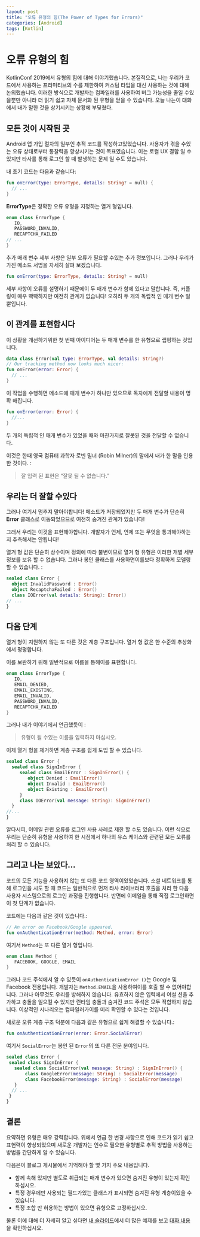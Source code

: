 ```yaml
---
layout: post
title: "오류 유형의 힘(The Power of Types for Errors)"
categories: [Android]
tags: [Kotlin]
---
```


# 오류 유형의 힘

KotlinConf 2019에서 유형의 힘에 대해 이야기했습니다. 본질적으로, 나는 우리가 코드에서 사용하는 프리미티브의 수를 제한하여 커스텀 타입을 대신 사용하는 것에 대해 논의했습니다. 이러한 방식으로 개발자는 컴파일러를 사용하여 버그 가능성을 줄일 수있을뿐만 아니라 더 읽기 쉽고 자체 문서화 된 유형을 얻을 수 있습니다. 오늘 나는이 대화에서 내가 말한 것을 상기시키는 상황에 부딪쳤다.

## 모든 것이 시작된 곳

Android 앱 가입 절차의 일부인 추적 코드를 작성하고있었습니다. 사용자가 겪을 수있는 오류 상태로부터 통찰력을 향상시키는 것이 목표였습니다. 이는 로컬 UX 결함 일 수 있지만 타사를 통해 로그인 할 때 발생하는 문제 일 수도 있습니다.

내 초기 코드는 다음과 같습니다:

```kotlin
fun onError(type: ErrorType, details: String? = null) {
  // ...
}
```

**ErrorType**은 정확한 오류 유형을 지정하는 열거 형입니다.

```kotlin
enum class ErrorType {
   IO,
   PASSWORD_INVALID,
   RECAPTCHA_FAILED
// ...
}
```

추가 매개 변수 세부 사항은 일부 오류가 필요할 수있는 추가 정보입니다. 그러나 우리가 가진 메소드 서명을 자세히 살펴 보겠습니다.

```kotlin
fun onError(type: ErrorType, details: String? = null)
```

세부 사항이 오류를 설명하기 때문에이 두 매개 변수가 함께 있다고 말합니다. 즉, 커플 링이 매우 빡빡하지만 여전히 관계가 없습니다! 오히려 두 개의 독립적 인 매개 변수 일뿐입니다.

## 이 관계를 표현합시다

이 상황을 개선하기위한 첫 번째 아이디어는 두 매개 변수를 한 유형으로 랩핑하는 것입니다.

```kotlin
data class Error(val type: ErrorType, val details: String?)
// Our tracking method now looks much nicer:
fun onError(error: Error) {
  // ...
}
```

이 작업을 수행하면 메소드에 매개 변수가 하나만 있으므로 독자에게 전달할 내용이 명확 해집니다.

```kotlin
fun onError(error: Error) {
  //...
}
```

두 개의 독립적 인 매개 변수가 있었을 때와 마찬가지로 잘못된 것을 전달할 수 없습니다.

이것은 한때 영국 컴퓨터 과학자 로빈 밀너 (Robin Milner)의 말에서 내가 한 말을 인용 한 것이다. : 

> 잘 입력 된 표현은 “잘못 될 수 없습니다.”

## 우리는 더 잘할 수있다

그러나 여기서 멈추지 말아야합니다! 메소드가 저장되었지만 두 매개 변수가 단순히 **Error** 클래스로 이동되었으므로 여전히 숨겨진 관계가 있습니다!

그래서 우리는 이것을 표현해야합니다. 개발자가 언제, 언제 또는 무엇을 통과해야하는지 추측해서는 안됩니다!

열거 형 값은 단순히 상수이며 정의에 따라 불변이므로 열거 형 유형은 이러한 개별 세부 정보를 보유 할 수 없습니다. 그러나 봉인 클래스를 사용하면이를보다 정확하게 모델링 할 수 있습니다. :

```kotlin
sealed class Error {
  object InvalidPassword : Error()
  object RecaptchaFailed : Error()
  class IOError(val details: String): Error()
// ...
}
```

## 다음 단계

열거 형이 지원하지 않는 또 다른 것은 계층 구조입니다. 열거 형 값은 한 수준의 추상화에서 평평합니다.

이를 보완하기 위해 일반적으로 이름을 통해이를 표현합니다.

```kotlin
enum class ErrorType {
   IO,
   EMAIL_DENIED,
   EMAIL_EXISTING,
   EMAIL_INVALID,
   PASSWORD_INVALID,
   RECAPTCHA_FAILED
}
```

그러나 내가 이야기에서 언급했듯이 :

> 유형이 될 수있는 이름을 입력하지 마십시오.

이제 열거 형을 제거하면 계층 구조를 쉽게 도입 할 수 있습니다.

```kotlin
sealed class Error {
  sealed class SignInError {
     sealed class EmailError : SignInError() {
        object Denied : EmailError()
        object Invalid : EmailError()
        object Existing : EmailError()
     }
     class IOError(val message: String): SignInError()
  }
//...
}
```

알다시피, 이메일 관련 오류를 로그인 사용 사례로 제한 할 수도 있습니다. 이런 식으로 우리는 단순히 유형을 사용하여 한 시점에서 하나의 유스 케이스와 관련된 모든 오류를 처리 할 수 있습니다.

## 그리고 나는 보았다…

코드의 모든 기능을 사용하지 않는 또 다른 코드 영역이있었습니다. 소셜 네트워크를 통해 로그인을 시도 할 때 코드는 일반적으로 먼저 타사 라이브러리 호출을 처리 한 다음 사용자 시스템으로의 로그인 과정을 진행합니다. 반면에 이메일을 통해 직접 로그인하면이 첫 단계가 없습니다.

코드에는 다음과 같은 것이 있습니다.:

```kotlin
// An error on Facebook/Google appeared.
fun onAuthenticationError(method: Method, error: Error)
```

여기서 `Method`는 또 다른 열거 형입니다.

```kotlin
enum class Method {
   FACEBOOK, GOOGLE, EMAIL
}
```

그러나 코드 주석에서 알 수 있듯이 `onAuthenticationError ()`는 Google 및 Facebook 전용입니다. 개발자는 `Method.EMAIL`을 사용하여이를 호출 할 수 없어야합니다. 그러나 아무것도 우리를 방해하지 않습니다. 유효하지 않은 입력에서 어설 션을 추가하고 충돌을 일으킬 수 있지만 런타임 충돌과 숨겨진 코드 주석은 모두 적합하지 않습니다. 이상적인 시나리오는 컴파일러가이를 미리 확인할 수 있다는 것입니다.

새로운 오류 계층 구조 덕분에 다음과 같은 유형으로 쉽게 해결할 수 있습니다.:

```kotlin
fun onAuthenticationError(error: Error.SocialError)
```

여기서 `SocialError`는 봉인 된 `Error`의 또 다른 전문 분야입니다.

```kotlin
sealed class Error {
 sealed class SignInError {
   sealed class SocialError(val message: String) : SignInError() {
       class GoogleError(message: String) : SocialError(message)
       class FacebookError(message: String) : SocialError(message)
   }
  // ...
 }
}
```

## 결론

요약하면 유형은 매우 강력합니다. 위에서 언급 한 변경 사항으로 인해 코드가 읽기 쉽고 표현력이 향상되었으며 새로운 개발자는 인수로 필요한 유형별로 추적 방법을 사용하는 방법을 간단하게 알 수 있습니다.

다음은이 블로그 게시물에서 기억해야 할 몇 가지 주요 내용입니다.

- 함께 속해 있지만 별도로 취급되는 매개 변수가 있으면 숨겨진 유형이 있는지 확인하십시오.
- 특정 경우에만 사용되는 필드가있는 클래스가 표시되면 숨겨진 유형 계층이있을 수 있습니다.
- 특정 조합 만 허용하는 방법이 있으면 유형으로 고정하십시오.

물론 이에 대해 더 자세히 알고 싶다면 [내 슬라이드](https://speakerdeck.com/dpreussler/the-power-of-types-kotlinconf-2019)에서 더 많은 예제를 보고 [대화 내용](https://www.youtube.com/watch?v=t3DBzaeid74)을 확인하십시오.

